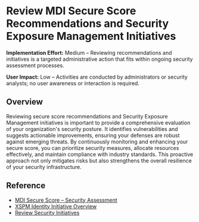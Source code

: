 #  Review MDI Secure Score Recommendations and Security Exposure Management Initiatives

**Implementation Effort:** Medium – Reviewing recommendations and initiatives is a targeted administrative action that fits within ongoing security assessment processes.

**User Impact:** Low – Activities are conducted by administrators or security analysts; no user awareness or interaction is required.

## Overview

Reviewing secure score recommendations and Security Exposure Management initiatives is important to provide a comprehensive evaluation of your organization's security posture. It identifies vulnerabilities and suggests actionable improvements, ensuring your defenses are robust against emerging threats. By continuously monitoring and enhancing your secure score, you can prioritize security measures, allocate resources effectively, and maintain compliance with industry standards. This proactive approach not only mitigates risks but also strengthens the overall resilience of your security infrastructure.

## Reference

* [MDI Secure Score – Security Assessment](https://learn.microsoft.com/defender-for-identity/security-assessment)
* [XSPM Identity Initiative Overview](https://learn.microsoft.com/security-exposure-management/initiatives-list#identity-security)
* [Review Security Initiatives](https://learn.microsoft.com/security-exposure-management/initiatives)

